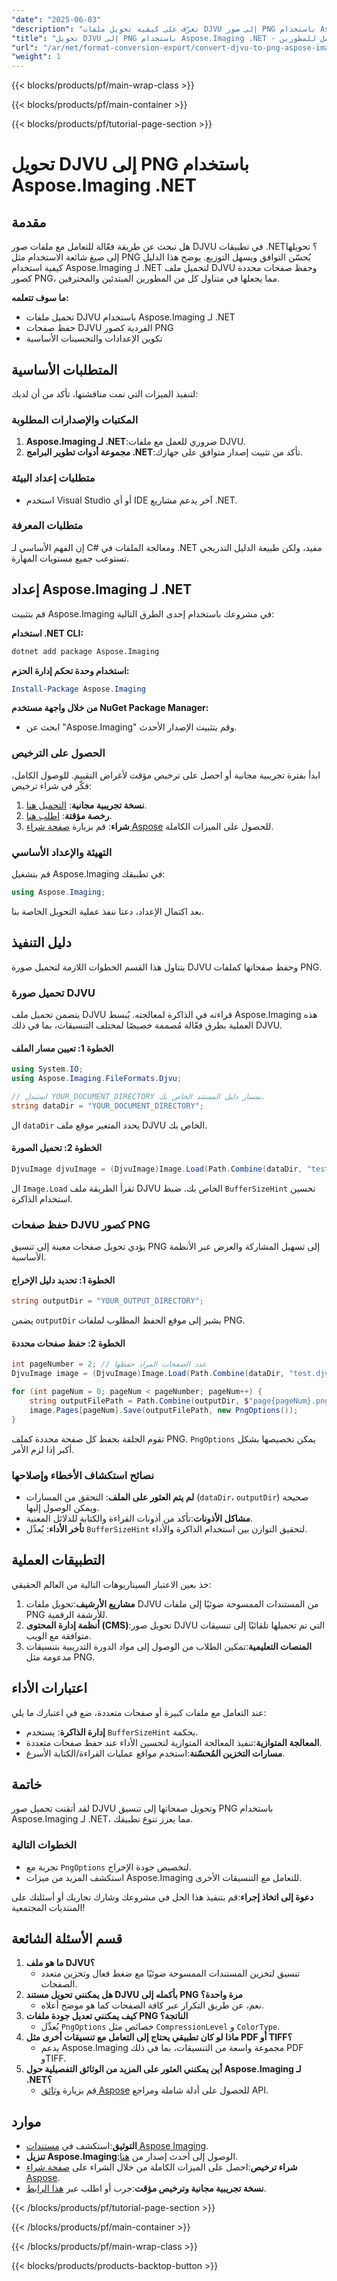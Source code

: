 ```yaml
---
"date": "2025-06-03"
"description": "تعرّف على كيفية تحويل ملفات DJVU إلى صور PNG باستخدام Aspose.Imaging في .NET. يقدم هذا الدليل تعليمات خطوة بخطوة وتطبيقات عملية."
"title": "تحويل DJVU إلى PNG باستخدام Aspose.Imaging .NET - دليل شامل للمطورين"
"url": "/ar/net/format-conversion-export/convert-djvu-to-png-aspose-imaging-net/"
"weight": 1
---
```


{{< blocks/products/pf/main-wrap-class >}}

{{< blocks/products/pf/main-container >}}

{{< blocks/products/pf/tutorial-page-section >}}
# تحويل DJVU إلى PNG باستخدام Aspose.Imaging .NET

## مقدمة

هل تبحث عن طريقة فعّالة للتعامل مع ملفات صور DJVU في تطبيقات .NET؟ تحويلها إلى صيغ شائعة الاستخدام مثل PNG يُحسّن التوافق ويسهل التوزيع. يوضح هذا الدليل كيفية استخدام Aspose.Imaging لـ .NET لتحميل ملف DJVU وحفظ صفحات محددة كصور PNG، مما يجعلها في متناول كل من المطورين المبتدئين والمحترفين.

**ما سوف تتعلمه:**
- تحميل ملفات DJVU باستخدام Aspose.Imaging لـ .NET
- حفظ صفحات DJVU الفردية كصور PNG
- تكوين الإعدادات والتحسينات الأساسية

## المتطلبات الأساسية

لتنفيذ الميزات التي تمت مناقشتها، تأكد من أن لديك:

### المكتبات والإصدارات المطلوبة
1. **Aspose.Imaging لـ .NET**:ضروري للعمل مع ملفات DJVU.
2. **مجموعة أدوات تطوير البرامج .NET**:تأكد من تثبيت إصدار متوافق على جهازك.

### متطلبات إعداد البيئة
- استخدم Visual Studio أو أي IDE آخر يدعم مشاريع .NET.

### متطلبات المعرفة
إن الفهم الأساسي لـ C# ومعالجة الملفات في .NET مفيد، ولكن طبيعة الدليل التدريجي تستوعب جميع مستويات المهارة.

## إعداد Aspose.Imaging لـ .NET

قم بتثبيت Aspose.Imaging في مشروعك باستخدام إحدى الطرق التالية:

**استخدام .NET CLI:**
```bash
dotnet add package Aspose.Imaging
```

**استخدام وحدة تحكم إدارة الحزم:**
```powershell
Install-Package Aspose.Imaging
```

**من خلال واجهة مستخدم NuGet Package Manager:**
- ابحث عن "Aspose.Imaging" وقم بتثبيت الإصدار الأحدث.

### الحصول على الترخيص
ابدأ بفترة تجريبية مجانية أو احصل على ترخيص مؤقت لأغراض التقييم. للوصول الكامل، فكّر في شراء ترخيص:
1. **نسخة تجريبية مجانية**: [التحميل هنا](https://releases.aspose.com/imaging/net/).
2. **رخصة مؤقتة**: [اطلب هنا](https://purchase.aspose.com/temporary-license/).
3. **شراء**: قم بزيارة [صفحة شراء Aspose](https://purchase.aspose.com/buy) للحصول على الميزات الكاملة.

### التهيئة والإعداد الأساسي
قم بتشغيل Aspose.Imaging في تطبيقك:
```csharp
using Aspose.Imaging;
```
بعد اكتمال الإعداد، دعنا ننفذ عملية التحويل الخاصة بنا.

## دليل التنفيذ
يتناول هذا القسم الخطوات اللازمة لتحميل صورة DJVU وحفظ صفحاتها كملفات PNG.

### تحميل صورة DJVU
يتضمن تحميل ملف DJVU قراءته في الذاكرة لمعالجته. يُبسط Aspose.Imaging هذه العملية بطرق فعّالة مُصممة خصيصًا لمختلف التنسيقات، بما في ذلك DJVU.

#### الخطوة 1: تعيين مسار الملف
```csharp
using System.IO;
using Aspose.Imaging.FileFormats.Djvu;

// استبدل YOUR_DOCUMENT_DIRECTORY بمسار دليل المستند الخاص بك.
string dataDir = "YOUR_DOCUMENT_DIRECTORY";
```
ال `dataDir` يحدد المتغير موقع ملف DJVU الخاص بك.

#### الخطوة 2: تحميل الصورة
```csharp
DjvuImage djvuImage = (DjvuImage)Image.Load(Path.Combine(dataDir, "test.djvu"), new LoadOptions { BufferSizeHint = 50 });
```
ال `Image.Load` تقرأ الطريقة ملف DJVU الخاص بك. ضبط `BufferSizeHint` تحسين استخدام الذاكرة.

### حفظ صفحات DJVU كصور PNG
يؤدي تحويل صفحات معينة إلى تنسيق PNG إلى تسهيل المشاركة والعرض عبر الأنظمة الأساسية.

#### الخطوة 1: تحديد دليل الإخراج
```csharp
string outputDir = "YOUR_OUTPUT_DIRECTORY";
```
يضمن `outputDir` يشير إلى موقع الحفظ المطلوب لملفات PNG.

#### الخطوة 2: حفظ صفحات محددة
```csharp
int pageNumber = 2; // عدد الصفحات المراد حفظها
DjvuImage image = (DjvuImage)Image.Load(Path.Combine(dataDir, "test.djvu"));

for (int pageNum = 0; pageNum < pageNumber; pageNum++) {
    string outputFilePath = Path.Combine(outputDir, $"page{pageNum}.png");
    image.Pages[pageNum].Save(outputFilePath, new PngOptions());
}
```
تقوم الحلقة بحفظ كل صفحة محددة كملف PNG. `PngOptions` يمكن تخصيصها بشكل أكبر إذا لزم الأمر.

### نصائح استكشاف الأخطاء وإصلاحها
- **لم يتم العثور على الملف**: التحقق من المسارات (`dataDir`، `outputDir`) صحيحة ويمكن الوصول إليها.
- **مشاكل الأذونات**:تأكد من أذونات القراءة والكتابة للدلائل المعنية.
- **تأخر الأداء**: يُعدِّل `BufferSizeHint` لتحقيق التوازن بين استخدام الذاكرة والأداء.

## التطبيقات العملية
خذ بعين الاعتبار السيناريوهات التالية من العالم الحقيقي:
1. **مشاريع الأرشيف**:تحويل ملفات DJVU من المستندات الممسوحة ضوئيًا إلى ملفات PNG للأرشفة الرقمية.
2. **أنظمة إدارة المحتوى (CMS)**:تحويل صور DJVU التي تم تحميلها تلقائيًا إلى تنسيقات متوافقة مع الويب.
3. **المنصات التعليمية**:تمكين الطلاب من الوصول إلى مواد الدورة التدريبية بتنسيقات مدعومة مثل PNG.

## اعتبارات الأداء
عند التعامل مع ملفات كبيرة أو صفحات متعددة، ضع في اعتبارك ما يلي:
- **إدارة الذاكرة**: يستخدم `BufferSizeHint` بحكمة.
- **المعالجة المتوازية**:تنفيذ المعالجة المتوازية لتحسين الأداء عند حفظ صفحات متعددة.
- **مسارات التخزين المُحسّنة**:استخدم مواقع عمليات القراءة/الكتابة الأسرع.

## خاتمة
لقد أتقنت تحميل صور DJVU وتحويل صفحاتها إلى تنسيق PNG باستخدام Aspose.Imaging لـ .NET، مما يعزز تنوع تطبيقك.

### الخطوات التالية
- تجربة مع `PngOptions` لتخصيص جودة الإخراج.
- استكشف المزيد من ميزات Aspose.Imaging للتعامل مع التنسيقات الأخرى.

**دعوة إلى اتخاذ إجراء**:قم بتنفيذ هذا الحل في مشروعك وشارك تجاربك أو أسئلتك على المنتديات المجتمعية!

## قسم الأسئلة الشائعة
1. **ما هو ملف DJVU؟**
   - تنسيق لتخزين المستندات الممسوحة ضوئيًا مع ضغط فعال وتخزين متعدد الصفحات.
2. **هل يمكنني تحويل مستند DJVU بأكمله إلى PNG مرة واحدة؟**
   - نعم، عن طريق التكرار عبر كافة الصفحات كما هو موضح أعلاه.
3. **كيف يمكنني تعديل جودة ملفات PNG الناتجة؟**
   - يُعدِّل `PngOptions` خصائص مثل `CompressionLevel` و `ColorType`.
4. **ماذا لو كان تطبيقي يحتاج إلى التعامل مع تنسيقات أخرى مثل PDF أو TIFF؟**
   - يدعم Aspose.Imaging مجموعة واسعة من التنسيقات، بما في ذلك PDF وTIFF.
5. **أين يمكنني العثور على المزيد من الوثائق التفصيلية حول Aspose.Imaging لـ .NET؟**
   - قم بزيارة [وثائق Aspose](https://reference.aspose.com/imaging/net/) للحصول على أدلة شاملة ومراجع API.

## موارد
- **التوثيق**:استكشف في [مستندات Aspose Imaging](https://reference.aspose.com/imaging/net/).
- **تنزيل Aspose.Imaging**:الوصول إلى أحدث إصدار من [هنا](https://releases.aspose.com/imaging/net/).
- **شراء ترخيص**:احصل على الميزات الكاملة من خلال الشراء على [صفحة شراء Aspose](https://purchase.aspose.com/buy).
- **نسخة تجريبية مجانية وترخيص مؤقت**:جرب أو اطلب عبر [هذا الرابط](https://purchase.aspose.com/temporary-license/).

{{< /blocks/products/pf/tutorial-page-section >}}

{{< /blocks/products/pf/main-container >}}

{{< /blocks/products/pf/main-wrap-class >}}

{{< blocks/products/products-backtop-button >}}
